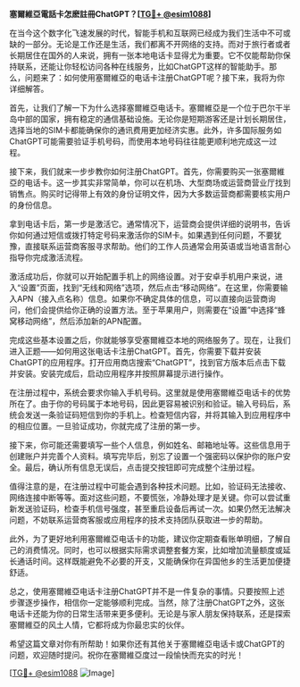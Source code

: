 **塞爾維亞電話卡怎麽註冊ChatGPT？[[TG💪+ @esim1088](https://t.me/s/esim1088)]**

在当今这个数字化飞速发展的时代，智能手机和互联网已经成为我们生活中不可或缺的一部分。无论是工作还是生活，我们都离不开网络的支持。而对于旅行者或者长期居住在国外的人来说，拥有一张本地电话卡显得尤为重要。它不仅能帮助你保持联系，还能让你轻松访问各种在线服务，比如ChatGPT这样的智能助手。那么，问题来了：如何使用塞爾維亞的电话卡注册ChatGPT呢？接下来，我将为你详细解答。

首先，让我们了解一下为什么选择塞爾維亞电话卡。塞爾維亞是一个位于巴尔干半岛中部的国家，拥有稳定的通信基础设施。无论你是短期游客还是计划长期居住，选择当地的SIM卡都能确保你的通讯费用更加经济实惠。此外，许多国际服务如ChatGPT可能需要验证手机号码，而使用本地号码往往能更顺利地完成这一过程。

接下来，我们就来一步步教你如何注册ChatGPT。首先，你需要购买一张塞爾維亞的电话卡。这一步其实非常简单，你可以在机场、大型商场或运营商营业厅找到销售点。购买时记得带上有效的身份证明文件，因为大多数运营商都需要核实用户的身份信息。

拿到电话卡后，第一步是激活它。通常情况下，运营商会提供详细的说明书，告诉你如何通过短信或拨打特定号码来激活你的SIM卡。如果遇到任何问题，不要犹豫，直接联系运营商客服寻求帮助。他们的工作人员通常会用英语或当地语言耐心指导你完成激活流程。

激活成功后，你就可以开始配置手机上的网络设置。对于安卓手机用户来说，进入“设置”页面，找到“无线和网络”选项，然后点击“移动网络”。在这里，你需要输入APN（接入点名称）信息。如果你不确定具体的信息，可以直接向运营商询问，他们会提供给你正确的设置方法。至于苹果用户，则需要在“设置”中选择“蜂窝移动网络”，然后添加新的APN配置。

完成这些基本设置之后，你就能够享受塞爾維亞本地的网络服务了。现在，让我们进入正题——如何用这张电话卡注册ChatGPT。首先，你需要下载并安装ChatGPT的应用程序。打开应用商店搜索“ChatGPT”，找到官方版本后点击下载并安装。安装完成后，启动应用程序并按照屏幕提示进行操作。

在注册过程中，系统会要求你输入手机号码。这里就是使用塞爾維亞电话卡的优势所在了。由于你的号码属于本地号码，因此更容易被识别和验证。输入号码后，系统会发送一条验证码短信到你的手机上。检查短信内容，并将其输入到应用程序中的相应位置。一旦验证成功，你就完成了注册的第一步。

接下来，你可能还需要填写一些个人信息，例如姓名、邮箱地址等。这些信息用于创建账户并完善个人资料。填写完毕后，别忘了设置一个强密码以保护你的账户安全。最后，确认所有信息无误后，点击提交按钮即可完成整个注册过程。

值得注意的是，在注册过程中可能会遇到各种技术问题。比如，验证码无法接收、网络连接中断等等。面对这些问题，不要慌张，冷静处理才是关键。你可以尝试重新发送验证码，检查手机信号强度，甚至重启设备后再试一次。如果仍然无法解决问题，不妨联系运营商客服或应用程序的技术支持团队获取进一步的帮助。

此外，为了更好地利用塞爾維亞电话卡的功能，建议你定期查看账单明细，了解自己的消费情况。同时，也可以根据实际需求调整套餐方案，比如增加流量额度或延长通话时间。这样既能避免不必要的开支，又能确保你在异国他乡的生活更加便捷舒适。

总之，使用塞爾維亞电话卡注册ChatGPT并不是一件复杂的事情。只要按照上述步骤逐步操作，相信你一定能够顺利完成。当然，除了注册ChatGPT之外，这张电话卡还能为你的日常生活带来更多便利。无论是与家人朋友保持联系，还是探索塞爾維亞的风土人情，它都将成为你最忠实的伙伴。

希望这篇文章对你有所帮助！如果你还有其他关于塞爾維亞电话卡或ChatGPT的问题，欢迎随时提问。祝你在塞爾維亞度过一段愉快而充实的时光！

[[TG💪+ @esim1088](https://t.me/s/esim1088) ![Image](https://i.postimg.cc/4NQfJmqS/Snipaste-2025-05-13-00-14-12.png)]
